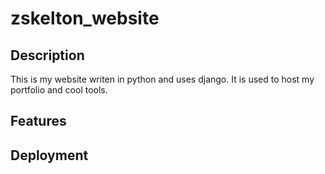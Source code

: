 # zskelton_website
## Description
This is my website writen in python and uses django. It is used to host my portfolio and cool tools.
## Features
## Deployment
